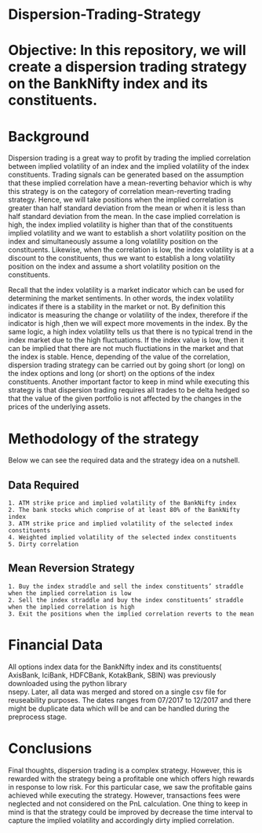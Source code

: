 # Dispersion-Trading-Strategy


# Objective: In this repository, we will create a dispersion trading strategy on the BankNifty index and its constituents.

# Background
Dispersion trading is a great way to profit by trading the implied correlation between implied volatility of an index and the implied volatility of the index constituents.
Trading signals can be generated based on the assumption that these implied correlation have a mean-reverting behavior which is why this strategy is on the category of correlation mean-reverting trading strategy. Hence, we will take positions when the implied correlation is greater than half standard deviation from the mean or when it is less than half standard deviation from the mean. In the case implied correlation is high, the index implied volatility is higher than that of the constituents implied volatility and we want to establish a short volatility position on the index and simultaneously assume a long volatility position on the constituents. Likewise, when the correlation is low, the index volatility is at a discount to the constituents, thus we want to establish a long volatility position on the index and assume a short volatility position on the constituents.

Recall that the index volatility is a market indicator which can be used for determining the market sentiments. In other words, the index volatility indicates if there is a stability in the market or not. By definition this indicator is measuring the change or volatility of the index, therefore if the indicator is high ,then we will expect more movements in the index. By the same logic, a high index volatility tells us that there is no typical trend in the index market due to the high fluctuations. If the index value is low, then it can be implied that there are not much fluctiations in the market and that the index is stable. Hence, depending of the value of the correlation, dispersion trading strategy can be carried out by going short (or long) on the index options and long (or short) on the options of the index constituents. Another important factor to keep in mind while executing this strategy is that dispersion trading requires all trades to be delta hedged so that the value of the given portfolio is not affected by the changes in the prices of the underlying assets.


# Methodology of the strategy

Below we can see the required data and the strategy idea on a nutshell.

## Data Required
    1. ATM strike price and implied volatility of the BankNifty index
    2. The bank stocks which comprise of at least 80% of the BankNifty index
    3. ATM strike price and implied volatility of the selected index constituents
    4. Weighted implied volatility of the selected index constituents
    5. Dirty correlation

## Mean Reversion Strategy
    1. Buy the index straddle and sell the index constituents’ straddle when the implied correlation is low
    2. Sell the index straddle and buy the index constituents’ straddle when the implied correlation is high
    3. Exit the positions when the implied correlation reverts to the mean



# Financial Data 

All options index data for the BankNifty index and its constituents( AxisBank, IciBank, HDFCBank, KotakBank, SBIN) was previously downloaded using the python library  
nsepy. Later, all data was merged and stored on a single csv file for reuseability purposes. The dates ranges from 07/2017 to 12/2017 and there might be duplicate data which will be and can be handled during the preprocess stage. 


# Conclusions
Final thoughts, dispersion trading is a complex strategy. However, this is rewarded with the strategy being a profitable one which offers high rewards in response to low risk. For this particular case, we saw the profitable gains achieved while executing the strategy. However, transactions fees were neglected and not considered on the PnL calculation. One thing to keep in mind is that the strategy could be improved by decrease the time interval to capture the implied volatility and accordingly dirty implied correlation. 
  

 
